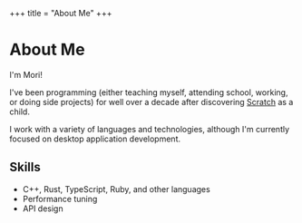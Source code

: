 +++
title = "About Me"
+++

# About Me

I'm Mori!

I've been programming (either teaching myself, attending school, working, or doing side projects) for well over a decade after discovering [Scratch][Scratch] as a child.

I work with a variety of languages and technologies, although I'm currently focused on desktop application development.

[Scratch]: https://scratch.mit.edu/

## Skills
- C++, Rust, TypeScript, Ruby, and other languages
- Performance tuning
- API design